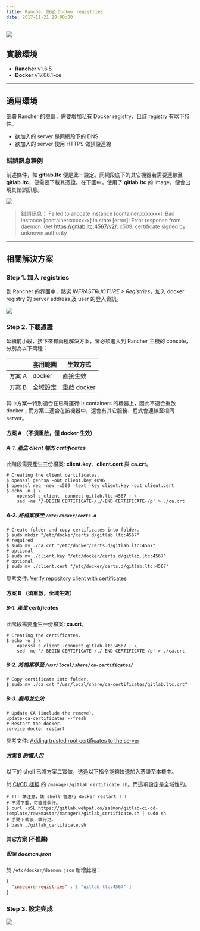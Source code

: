 ```yaml
---
title: Rancher 設定 Docker registries
date: 2017-11-21 20:00:00
---
```


![](http://hackmd.webpat.co/uploads/upload_b21dad6d6fc52d7b20637cfdc8c59c05.png)


## 實驗環境

* **Rancher** v1.6.5
* **Docker** v17.06.1-ce

---

## 適用環境

部署 Rancher 的機器，需要增加私有 Docker registry，且該 registry 有以下特性。

* 欲加入的 server 是同網段下的 DNS
* 欲加入的 server 使用 HTTPS 做預設連線

### 錯誤訊息釋例

前述條件，如 **gitlab.ltc** 便是此一設定。同網段底下的其它機器若需要連線至 **gitlab.ltc**，便需要下載其憑證。在下圖中，使用了 **gitlab.ltc** 的 image，便會出現其錯誤訊息。

![](http://hackmd.webpat.co/uploads/upload_3964668990e662161a0be6137f971187.png)

> 錯誤訊息： Failed to allocate instance [container:xxxxxxx]: Bad instance [container:xxxxxxx] in state [error]: Error response from daemon: Get https://gitlab.ltc:4567/v2/: x509: certificate signed by unknown authority

---

## 相關解決方案

### Step 1. 加入 registries

到 Rancher 的界面中，點選 *INFRASTRUCTURE > Registries*，加入 docker registry 的 server address 及 user 的登入資訊。

![](http://hackmd.webpat.co/uploads/upload_c94a12c6d12bb38299cb9a6dc7de742e.png)


### Step 2. 下載憑證

延續前小段，接下來有兩種解決方案，皆必須進入到 Rancher 主機的 console，分別為以下兩種：

| | 套用範圍 | 生效方式 |
|---|---|---|
| 方案 A | docker | 直接生效 |
| 方案 B | 全域設定 | 重啟 docker |

其中方案一特別適合在已有運行中 containers 的機器上，因此不適合重啟 docker；而方案二適合在該機器中，還會有其它服務、程式會連線至相同 server。

#### 方案 A （不須重啟，僅 docker 生效）

##### A-1. 產生 client 端的 certificates

此階段需要產生三份檔案: **client.key**、**client.cert** 與 **ca.crt**。

```shell=
# Creating the client certificates.
$ openssl genrsa -out client.key 4096
$ openssl req -new -x509 -text -key client.key -out client.cert
$ echo -n | \
    openssl s_client -connect gitlab.ltc:4567 | \
    sed -ne '/-BEGIN CERTIFICATE-/,/-END CERTIFICATE-/p' > ./ca.crt
```

##### A-2. 將檔案移至 `/etc/docker/certs.d`

```shell=
# Create folder and copy certificates into folder.
$ sudo mkdir "/etc/docker/certs.d/gitlab.ltc:4567"
# required
$ sudo mv ./ca.crt "/etc/docker/certs.d/gitlab.ltc:4567"
# optional
$ sudo mv ./client.key "/etc/docker/certs.d/gitlab.ltc:4567"
# optional
$ sudo mv ./client.cert "/etc/docker/certs.d/gitlab.ltc:4567"
```

參考文件: [Verify repository client with certificates][solution1]


#### 方案 B （須重啟，全域生效）

##### B-1. 產生 certificates

此階段需要產生一份檔案: **ca.crt**。

```shell=
# Creating the certificates.
$ echo -n | \
    openssl s_client -connect gitlab.ltc:4567 | \
    sed -ne '/-BEGIN CERTIFICATE-/,/-END CERTIFICATE-/p' > ./ca.crt
```

##### B-2. 將檔案移至 `/usr/local/share/ca-certificates/`

```shell=
# Copy certificate into folder.
$ sudo mv ./ca.crt "/usr/local/share/ca-certificates/gitlab.ltc.crt"
```

##### B-3. 套用並生效

```shell=
# Update CA (include the remove).
update-ca-certificates --fresh
# Restart the docker.
service docker restart
```


參考文件: [Adding trusted root certificates to the server][solution2]

##### 方案 B 的懶人包

以下的 shell 已將方案二實做，透過以下指令能夠快速加入憑證至本機中。

於 [CI/CD 樣板][gitlab-ci-cd-template] 的 `/manager/gitlab_certificate.sh`。而這項設定是全域性的。

```shell=
# !!! 請注意，該 shell 會進行 docker restart !!!
# 不須下載，可直接執行。
$ curl -sSL https://gitlab.webpat.co/salmon/gitlab-ci-cd-template/raw/master/managers/gitlab_certificate.sh | sudo sh
# 手動下載後，執行之。
$ bash ./gitlab_certificate.sh
```

[solution1]: https://docs.docker.com/engine/security/certificates/#understanding-the-configuration "Verify repository client with certificates"
[solution2]: http://manuals.gfi.com/en/kerio/connect/content/server-configuration/ssl-certificates/adding-trusted-root-certificates-to-the-server-1605.html "Adding trusted root certificates to the server"
[gitlab-ci-cd-template]: https://gitlab.webpat.co/salmon/gitlab-ci-cd-template "GitLab CI/CD template"


#### 其它方案 (不推薦)

##### 設定 daemon.json

於 `/etc/docker/daemon.json` 新增此段：

```json
{
  "insecure-registries" : [ "gitlab.ltc:4567" ]
}
```


### Step 3. 設定完成

![](http://hackmd.webpat.co/uploads/upload_77f4846a108d6e53663b78419812f257.png)
